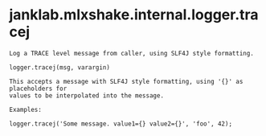 # janklab.mlxshake.internal.logger.tracej

```text
Log a TRACE level message from caller, using SLF4J style formatting.

logger.tracej(msg, varargin)

This accepts a message with SLF4J style formatting, using '{}' as placeholders for
values to be interpolated into the message.

Examples:

logger.tracej('Some message. value1={} value2={}', 'foo', 42);

```

